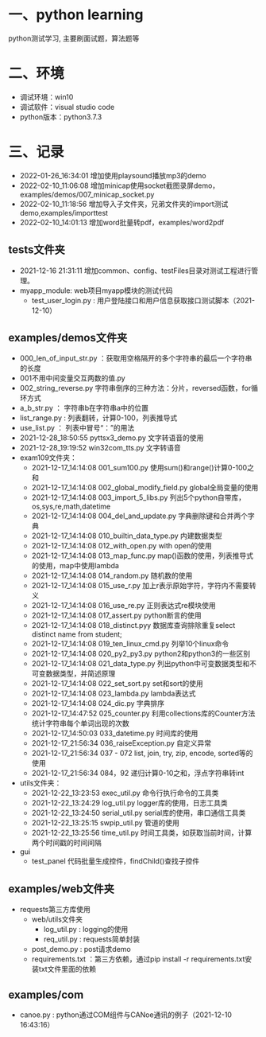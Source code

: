 # 一、python learning
python测试学习, 主要刷面试题，算法题等

# 二、环境
- 调试环境：win10
- 调试软件：visual studio code
- python版本：python3.7.3

# 三、记录
- 2022-01-26_16:34:01 增加使用playsound播放mp3的demo
- 2022-02-10_11:06:08 增加minicap使用socket截图录屏demo，examples/demos/007_minicap_socket.py
- 2022-02-10_11:18:56 增加导入子文件夹，兄弟文件夹的import测试demo,examples/importtest
- 2022-02-10_14:01:13 增加word批量转pdf，examples/word2pdf



## tests文件夹
- 2021-12-16 21:31:11 增加common、config、testFiles目录对测试工程进行管理。
- myapp_module: web项目myapp模块的测试代码
    - test_user_login.py : 用户登陆接口和用户信息获取接口测试脚本（2021-12-10）

## examples/demos文件夹
- 000_len_of_input_str.py ：获取用空格隔开的多个字符串的最后一个字符串的长度
- 001不用中间变量交互两数的值.py
- 002_string_reverse.py 字符串倒序的三种方法：分片，reversed函数，for循环方式
- a_b_str.py ：    字符串b在字符串a中的位置
- list_range.py :  列表翻转，计算0-100，列表推导式
- use_list.py ：   列表中冒号“：”的用法
- 2021-12-28_18:50:55 pyttsx3_demo.py 文字转语音的使用
- 2021-12-28_19:19:52 win32com_tts.py 文字转语音
- exam109文件夹：
    - 2021-12-17_14:14:08 001_sum100.py     使用sum()和range()计算0-100之和
    - 2021-12-17_14:14:08 002_global_modify_field.py     global全局变量的使用
    - 2021-12-17_14:14:08 003_import_5_libs.py 列出5个python自带库，os,sys,re,math,datetime
    - 2021-12-17_14:14:08 004_del_and_update.py 字典删除键和合并两个字典
    - 2021-12-17_14:14:08 010_builtin_data_type.py  内建数据类型
    - 2021-12-17_14:14:08 012_with_open.py  with open的使用
    - 2021-12-17_14:14:08 013_map_func.py   map()函数的使用，列表推导式的使用，map中使用lambda
    - 2021-12-17_14:14:08 014_random.py     随机数的使用
    - 2021-12-17_14:14:08 015_use_r.py      加上r表示原始字符，字符内不需要转义
    - 2021-12-17_14:14:08 016_use_re.py     正则表达式re模块使用
    - 2021-12-17_14:14:08 017_assert.py     python断言的使用
    - 2021-12-17_14:14:08 018_distinct.pyy  数据库查询排除重复select distinct name from student;
    - 2021-12-17_14:14:08 019_ten_linux_cmd.py   列举10个linux命令
    - 2021-12-17_14:14:08 020_py2_py3.py   python2和python3的一些区别
    - 2021-12-17_14:14:08 021_data_type.py 列出python中可变数据类型和不可变数据类型，并简述原理 
    - 2021-12-17_14:14:08 022_set_sort.py  set和sort的使用
    - 2021-12-17_14:14:08 023_lambda.py    lambda表达式
    - 2021-12-17_14:14:08 024_dic.py       字典排序
    - 2021-12-17_14:47:52 025_counter.py   利用collections库的Counter方法统计字符串每个单词出现的次数
    - 2021-12-17_14:50:03 033_datetime.py  时间库的使用
    - 2021-12-17_21:56:34 036_raiseException.py 自定义异常
    - 2021-12-17_21:56:34 037 - 072          list, join, try, zip, encode, sorted等的使用
    - 2021-12-17_21:56:34 084，92          递归计算0-10之和，浮点字符串转int
- utils文件夹：
    - 2021-12-22_13:23:53 exec_util.py     命令行执行命令的工具类
    - 2021-12-22_13:24:29 log_util.py      logger库的使用，日志工具类
    - 2021-12-22_13:24:50 serial_util.py   serial库的使用，串口通信工具类
    - 2021-12-22_13:25:15 swpip_util.py    管道的使用
    - 2021-12-22_13:25:56 time_util.py     时间工具类，如获取当前时间，计算两个时间戳的时间间隔
- gui
  - test_panel  代码批量生成控件，findChild()查找子控件
  
## examples/web文件夹
- requests第三方库使用
    - web/utils文件夹
      - log_util.py : logging的使用
      - req_util.py : requests简单封装
    - post_demo.py : post请求demo
    - requirements.txt ：第三方依赖，通过pip install -r requirements.txt安装txt文件里面的依赖

## examples/com
- canoe.py : python通过COM组件与CANoe通讯的例子（2021-12-10 16:43:16）




